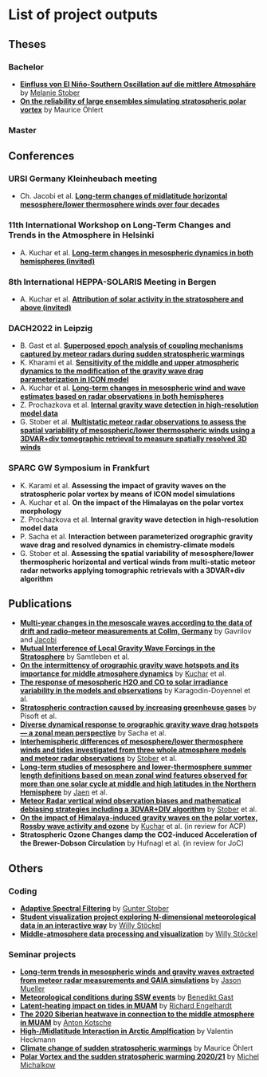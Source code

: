 # List of project outputs

## Theses
### Bachelor
- **[Einfluss von El Niño-Southern Oscillation auf die mittlere Atmosphäre](https://github.com/VACILT/project_outputs/blob/master/theses/Bachelorarbeit_Stober.pdf)** by [Melanie Stober](https://github.com/Melanie-99)
- **[On the reliability of large ensembles simulating stratospheric polar vortex]()** by Maurice Öhlert

### Master

## Conferences

###  URSI Germany Kleinheubach meeting
- Ch. Jacobi et al. **[Long-term changes of midlatitude horizontal mesosphere/lower thermosphere winds over four decades](https://www.kh2022.de//programm.html)**

### 11th International Workshop on Long-Term Changes and Trends in the Atmosphere in Helsinki
- A. Kuchar et al. **[Long-term changes in mesospheric dynamics in both hemispheres (invited)](https://trends2020.fmi.fi/program.html)**

### 8th International HEPPA-SOLARIS Meeting in Bergen
- A. Kuchar et al. **[Attribution of solar activity in the stratosphere and above (invited)](https://heppasolaris2020.w.uib.no/scientific-program/)**

### DACH2022 in Leipzig
- B. Gast et al. **[Superposed epoch analysis of coupling mechanisms captured by
meteor radars during sudden stratospheric warmings](https://meetingorganizer.copernicus.org/DACH2022/DACH2022-84.html)**
- K. Kharami et al. **[Sensitivity of the middle and upper atmospheric dynamics to the modification of the gravity wave drag parameterization in ICON model](https://meetingorganizer.copernicus.org/DACH2022/DACH2022-91.html)**
- A. Kuchar et al. **[Long-term changes in mesospheric wind and wave estimates
based on radar observations in both hemispheres](https://meetingorganizer.copernicus.org/DACH2022/DACH2022-81.html)**
- Z. Prochazkova et al. **[Internal gravity wave detection in high-resolution model data](https://meetingorganizer.copernicus.org/DACH2022/DACH2022-90.html)**
- G. Stober et al. **[Multistatic meteor radar observations to assess the spatial variability of mesospheric/lower thermospheric winds using a 3DVAR+div tomographic retrieval to measure spatially resolved 3D winds](https://meetingorganizer.copernicus.org/DACH2022/DACH2022-96.html)**


### SPARC GW Symposium in Frankfurt
- K. Karami et al. **Assessing the impact of gravity waves on the stratospheric polar vortex by means of ICON model simulations**
- A. Kuchar et al. **On the impact of the Himalayas on the polar vortex morphology**
- Z. Prochazkova et al. **Internal gravity wave detection in high-resolution model data**
- P. Sacha et al. **Interaction between parameterized orographic gravity wave drag and resolved dynamics in chemistry-climate models**
- G. Stober et al. **Assessing the spatial variability of mesosphere/lower thermospheric horizontal and vertical winds from multi-static meteor radar networks applying tomographic retrievals with a 3DVAR+div algorithm**



## Publications
- **[Multi-year changes in the mesoscale waves according to the data of drift and radio-meteor measurements at Collm, Germany](https://www.spiedigitallibrary.org/conference-proceedings-of-spie/11560/115607X/Multi-year-changes-in-the-mesoscale-waves-according-to-the/10.1117/12.2574804.short)** by Gavrilov and [Jacobi](https://github.com/christophjacobi)
- **[Mutual Interference of Local Gravity Wave Forcings in the Stratosphere](https://www.mdpi.com/2073-4433/11/11/1249)** by Samtleben et al.
- **[On the intermittency of orographic gravity wave hotspots and its importance for middle atmosphere dynamics](https://github.com/kuchaale/wcd_2020)** by [Kuchar](https://github.com/kuchaale) et al.
- **[The response of mesospheric H2O and CO to solar irradiance variability in the models and observations](https://acp.copernicus.org/preprints/acp-2020-793/)** by Karagodin-Doyennel et al.
- **[Stratospheric contraction caused by increasing greenhouse gases](https://iopscience.iop.org/article/10.1088/1748-9326/abfe2b)** by Pisoft et al.
- **[Diverse dynamical response to orographic gravity wave drag hotspots — a zonal mean perspective](https://agupubs.onlinelibrary.wiley.com/doi/10.1029/2021GL093305)** by Sacha et al.
- **[Interhemispheric differences of mesosphere/lower thermosphere winds and tides investigated from three whole atmosphere models and meteor radar observations](https://acp.copernicus.org/preprints/acp-2021-142/)** by [Stober](https://github.com/Gunter-cmd) et al.
- **[Long-term studies of mesosphere and lower-thermosphere summer length definitions based on mean zonal wind features observed for more than one solar cycle at middle and high latitudes in the Northern Hemisphere](https://angeo.copernicus.org/articles/40/23/2022/)** by [Jaen](https://orcid.org/0000-0003-0171-9036) et al.
- **[Meteor Radar vertical wind observation biases and mathematical debiasing strategies including a 3DVAR+DIV algorithm](https://egusphere.copernicus.org/preprints/2022/egusphere-2022-203/)** by [Stober](https://github.com/Gunter-cmd) et al.
- **[On the impact of Himalaya-induced gravity waves on the polar vortex, Rossby wave activity and ozone](https://github.com/kuchaale/Himalayas_impact_polar-vortex)** by [Kuchar](https://github.com/kuchaale/) et al. (in review for ACP)
- **Stratospheric Ozone Changes damp the CO2-induced Acceleration of the Brewer-Dobson Circulation** by Hufnagl et al. (in review for JoC)

## Others
### Coding
- **[Adaptive Spectral Filtering](https://github.com/VACILT/ASF_code)** by [Gunter Stober](https://github.com/Gunter-cmd)
- **[Student visualization project exploring N-dimensional meteorological data in an interactive way](https://github.com/VACILT/student_project)** by [Willy Stöckel](https://github.com/stoeckel4code)
- **[Middle-atmosphere data processing and visualization](https://github.com/VACILT/MA_visualization)**  by [Willy Stöckel](https://github.com/stoeckel4code)

### Seminar projects
- **[Long-term trends in mesospheric winds and gravity waves extracted from meteor radar measurements and GAIA simulations](https://github.com/VACILT/trends_project)** by [Jason Mueller](https://github.com/jason-mueller)
- **[Meteorological conditions during SSW events](https://github.com/VACILT/SSW_project)** by [Benedikt Gast](https://github.com/gast-ben)
- **[Latent-heating impact on tides in MUAM](https://github.com/VACILT/Latent_heating_MUAM)** by [Richard Engelhardt](https://github.com/rumskorf)
- **[The 2020 Siberian heatwave in connection to the middle atmosphere in MUAM](https://github.com/VACILT/siberian_heat_wave)** by [Anton Kotsche](https://github.com/AtombertOetschek)
- **[High-/Midlatitude Interaction in Arctic Amplfication](https://github.com/VACILT/project_outputs/blob/master/seminars/metSem-Valentin_Heckmann.pdf)** by Valentin Heckmann
- **[Climate change of sudden stratospheric warmings](https://github.com/VACILT/project_outputs/blob/master/seminars/Climate%20Change%20of%20Sudden%20Stratospheric%20Warmings.pdf)** by Maurice Öhlert
- **[Polar Vortex and the sudden stratospheric warming 2020/21](https://github.com/VACILT/PV_characteristics_ICON-NWP)** by [Michel Michalkow](https://github.com/Salphalor)
